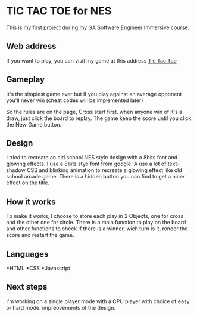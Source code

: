 # TIC TAC TOE for NES

This is my first project during my GA Software Engineer Immersive course.


## Web address

If you want to play, you can visit my game at this address [Tic Tac Toe](https://gcrk.github.io/tictactoe/)


## Gameplay

It's the simplest game ever but if you play against an average opponent you'll never win (cheat codes will be implemented later)

So the rules are on the page, Cross start first.
when anyone win of it's a draw, just click the board to replay.
The game keep the score until you click the New Game button.


## Design

I tried to recreate an old school NES style design with a 8bits font and glowing effects.
I use a 8bits stye font from google.
A use a lot of text-shadow CSS and blinking animation to recreate a glowing effect like old school arcade game.
There is a hidden button you can find to get a nicer effect on the title.


## How it works

To make it works, I choose to store each play in 2 Objects, one for cross and the other one for circle.
There is a main function to play on the board and other functions to check if there is a winner, wich turn is it, render the score and restart the game.


## Languages

*HTML
*CSS
*Javascript


## Next steps

I'm working on a single player mode with a CPU player with choice of easy or hard mode.
impreovements of the design.
